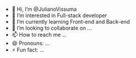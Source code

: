 - 👋 Hi, I’m @JulianoVissuma
- 👀 I’m interested in Full-stack developer
- 🌱 I’m currently learning Front-end and Back-end
- 💞️ I’m looking to collaborate on ...
- 📫 How to reach me ...
- 😄 Pronouns: ...
- ⚡ Fun fact: ...

<!---
JulianoVissuma/JulianoVissuma is a ✨ special ✨ repository because its `README.md` (this file) appears on your GitHub profile.
You can click the Preview link to take a look at your changes.
--->
